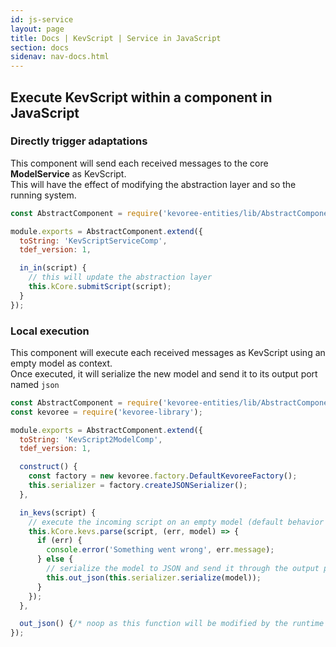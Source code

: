 ```yaml
---
id: js-service
layout: page
title: Docs | KevScript | Service in JavaScript
section: docs
sidenav: nav-docs.html
---
```

## Execute KevScript within a component in JavaScript

### Directly trigger adaptations
This component will send each received messages to the core **ModelService** as KevScript.  
This will have the effect of modifying the abstraction layer and so the running system.
```js
const AbstractComponent = require('kevoree-entities/lib/AbstractComponent');

module.exports = AbstractComponent.extend({
  toString: 'KevScriptServiceComp',
  tdef_version: 1,

  in_in(script) {
    // this will update the abstraction layer
    this.kCore.submitScript(script);
  }
});
```

### Local execution
This component will execute each received messages as KevScript using an empty model as context.  
Once executed, it will serialize the new model and send it to its output port named `json`
```js
const AbstractComponent = require('kevoree-entities/lib/AbstractComponent');
const kevoree = require('kevoree-library');

module.exports = AbstractComponent.extend({
  toString: 'KevScript2ModelComp',
  tdef_version: 1,

  construct() {
    const factory = new kevoree.factory.DefaultKevoreeFactory();
    this.serializer = factory.createJSONSerializer();
  },

  in_kevs(script) {
    // execute the incoming script on an empty model (default behavior in js)
    this.kCore.kevs.parse(script, (err, model) => {
      if (err) {
        console.error('Something went wrong', err.message);
      } else {
        // serialize the model to JSON and send it through the output port
        this.out_json(this.serializer.serialize(model));
      }
    });
  },

  out_json() {/* noop as this function will be modified by the runtime */}
});
```
